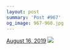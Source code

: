 ```yaml
---
layout: post
summary: 'Post #967'
og_image: 967-960.jpg
---
```


<p>
  <time>
    <a href="/967">August 16, 2019</a>
  </time>
  <a href="/967">
    <img src="{{ site.assets_url }}/967-480.jpg" srcset="{{ site.assets_url }}/967-240.jpg 240w, {{ site.assets_url }}/967-480.jpg 480w, {{ site.assets_url }}/967-720.jpg 720w, {{ site.assets_url }}/967-960.jpg 960w" sizes="(min-width: 700px) 50vw, calc(100vw - 2rem)" />
  </a>
</p>

